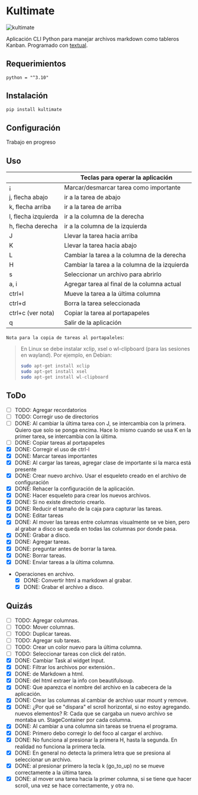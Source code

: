 # Kultimate

![kultimate](render1686782901985.gif)

Aplicación CLI Python para manejar archivos markdown como tableros Kanban.
Programado con [textual](https://textual.textualize.io/).

## Requerimientos

`python = "^3.10"`

## Instalación

```sh
pip install kultimate
```

## Configuración

Trabajo en progreso

## Uso

|                     | Teclas para operar la aplicación              |
| ------------------- | --------------------------------------------- |
| ¡                   | Marcar/desmarcar tarea como importante        |
| j, flecha abajo     | ir a la tarea de abajo                        |
| k, flecha arriba    | ir a la tarea de arriba                       |
| l, flecha izquierda | ir a la columna de la derecha                 |
| h, flecha derecha   | ir a la columna de la izquierda               |
| J                   | Llevar la tarea hacia arriba                  |
| K                   | Llevar la tarea hacia abajo                   |
| L                   | Cambiar la tarea a la columna de la derecha   |
| H                   | Cambiar la tarea a la columna de la izquierda |
| s                   | Seleccionar un archivo para abrirlo           |
| a, i                | Agregar tarea al final de la columna actual   |
| ctrl+l              | Mueve la tarea a la última columna            |
| ctrl+d              | Borra la tarea seleccionada                   |
| ctrl+c (ver nota)   | Copiar la tarea al portapapeles               |
| q                   | Salir de la aplicación                        |

`Nota para la copia de tareas al portapaleles`:

> En Linux se debe instalar xclip, xsel o wl-clipboard (para las sesiones en
> wayland). Por ejemplo, en Debian:
>
> ```sh
> sudo apt-get install xclip
> sudo apt-get install xsel
> sudo apt-get install wl-clipboard
> ```

## ToDo

- [ ] TODO: Agregar recordatorios
- [ ] TODO: Corregir uso de directorios
- [ ] DONE: Al cambiar la última tarea con J, se intercambia con la primera.
      Quiero que solo se ponga encima. Hace lo mismo cuando se usa K en la
      primer tarea, se intercambia con la última.
- [ ] DONE: Copiar tareas al portapapeles
- [x] DONE: Corregir el uso de ctrl-l
- [x] DONE: Marcar tareas importantes
- [x] DONE: Al cargar las tareas, agregar clase de importante si la marca está
      presente
- [x] DONE: Crear nuevo archivo. Usar el esqueleto creado en el archivo de configuración
- [x] DONE: Rehacer la configuración de la aplicación.
- [x] DONE: Hacer esqueleto para crear los nuevos archivos.
- [x] DONE: Si no existe directorio crearlo.
- [x] DONE: Reducir el tamaño de la caja para capturar las tareas.
- [x] DONE: Editar tareas
- [x] DONE: Al mover las tareas entre columnas visualmente se ve bien, pero al
      grabar a disco se queda en todas las columnas por donde pasa.
- [x] DONE: Grabar a disco.
- [x] DONE: Agregar tareas.
- [x] DONE: preguntar antes de borrar la tarea.
- [x] DONE: Borrar tareas.
- [x] DONE: Enviar tareas a la última columna.
- Operaciones en archivo.
  - [x] DONE: Convertir html a markdown al grabar.
  - [x] DONE: Grabar el archivo a disco.

## Quizás

- [ ] TODO: Agregar columnas.
- [ ] TODO: Mover columnas.
- [ ] TODO: Duplicar tareas.
- [ ] TODO: Agregar sub tareas.
- [ ] TODO: Crear un color nuevo para la última columna.
- [ ] TODO: Seleccionar tareas con click del ratón.
- [x] DONE: Cambiar Task al widget Input.
- [x] DONE: Filtrar los archivos por extensión..
- [x] DONE: de Markdown a html.
- [x] DONE: del html extraer la info con beautifulsoup.
- [x] DONE: Que aparezca el nombre del archivo en la cabecera de la aplicación.
- [x] DONE: Crear las columnas al cambiar de archivo usar mount y remove.
- [x] DONE: ¿Por qué se "dispara" el scroll horizontal, si no estoy agregando.
      nuevos elementos? R: Cada que se cargaba un nuevo archivo se montaba un.
      StageContainer por cada columna.
- [x] DONE: Al cambiar a una columna sin tareas se truena el programa.
- [x] DONE: Primero debo corregir lo del foco al cargar el archivo.
- [x] DONE: No funciona al presionar la primera H, hasta la segunda. En realidad no
      funciona la primera tecla.
- [x] DONE: En general no detecta la primera letra que se presiona al seleccionar
      un archivo.
- [x] DONE: al presionar primero la tecla k (go_to_up) no se mueve correctamente a
      la última tarea.
- [x] DONE: al mover una tarea hacia la primer columna, si se tiene que hacer
      scroll, una vez se hace correctamente, y otra no.
